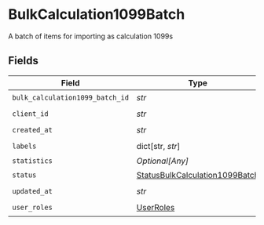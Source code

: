 # BulkCalculation1099Batch

A batch of items for importing as calculation 1099s


## Fields

| Field                                                                                   | Type                                                                                    | Required                                                                                | Description                                                                             |
| --------------------------------------------------------------------------------------- | --------------------------------------------------------------------------------------- | --------------------------------------------------------------------------------------- | --------------------------------------------------------------------------------------- |
| `bulk_calculation1099_batch_id`                                                         | *str*                                                                                   | :heavy_check_mark:                                                                      | N/A                                                                                     |
| `client_id`                                                                             | *str*                                                                                   | :heavy_check_mark:                                                                      | N/A                                                                                     |
| `created_at`                                                                            | *str*                                                                                   | :heavy_check_mark:                                                                      | N/A                                                                                     |
| `labels`                                                                                | dict[str, *str*]                                                                        | :heavy_check_mark:                                                                      | N/A                                                                                     |
| `statistics`                                                                            | *Optional[Any]*                                                                         | :heavy_minus_sign:                                                                      | N/A                                                                                     |
| `status`                                                                                | [StatusBulkCalculation1099Batch](../../models/shared/statusbulkcalculation1099batch.md) | :heavy_check_mark:                                                                      | N/A                                                                                     |
| `updated_at`                                                                            | *str*                                                                                   | :heavy_check_mark:                                                                      | N/A                                                                                     |
| `user_roles`                                                                            | [UserRoles](../../models/shared/userroles.md)                                           | :heavy_check_mark:                                                                      | N/A                                                                                     |